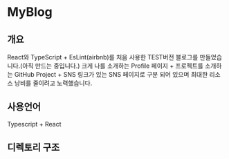 # MyBlog

## 개요

React와 TypeScript + EsLint(airbnb)를 처음 사용한 TEST버전 블로그를 만들었습니다.(아직 만드는 중입니다.) 크게 나를 소개하는 Profile 페이지 + 프로젝트를 소개하는 GitHub Project + SNS 링크가 있는 SNS 페이지로 구분 되어 있으며 최대한 리소스 낭비를 줄이려고 노력했습니다.

## 사용언어

Typescript + React

## 디렉토리 구조
